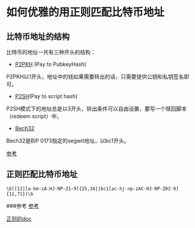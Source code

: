 # 如何优雅的用正则匹配比特币地址

## 比特币地址的结构
比特币的地址一共有三种开头的结构：


* [P2PKH](https://en.bitcoin.it/wiki/Transaction#Pay-to-PubkeyHash) (Pay to PubkeyHash)

P2PKH以1开头，地址中的钱如果需要转出的话，只需要提供公钥和私钥签名即可。

* [P2SH](https://en.bitcoin.it/wiki/Pay_to_script_hash)(Pay to script hash)

P2SH模式下的地址总是以3开头，转出条件可以自由设置，要写一个赎回脚本（redeem script）中，

* [Bech32](https://en.bitcoin.it/wiki/Bech32)

Bech32是BIP 0173指定的segwit地址，以bc1开头。

[参考](https://happypeter.github.io/binfo/p2sh)

## 正则匹配比特币地址
`\b([13][a-km-zA-HJ-NP-Z1-9]{25,34}|bc1[ac-hj-np-zAC-HJ-NP-Z02-9]{11,71})\b`




###参考
[参考](http://mokagio.github.io/tech-journal/2014/11/21/regex-bitcoin.html)

[正则的doc](https://www.runoob.com/regexp/regexp-syntax.html)